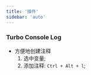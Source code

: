 ```yaml
---
title: '插件'
sidebar: 'auto'
---
```


### Turbo Console Log
* 方便地创建注释
    1. 选中变量;
    2. 添加注释: `Ctrl + Alt + l`;